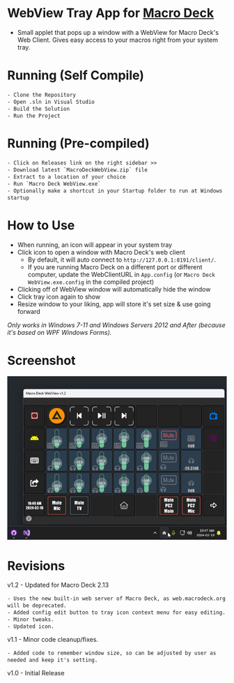 ﻿﻿
# WebView Tray App for [Macro Deck](https://macrodeck.org)

 - Small applet that pops up a window with a WebView for Macro Deck's Web Client. Gives easy access to your macros right from your system tray.

# Running (Self Compile)

    - Clone the Repository
    - Open .sln in Visual Studio
    - Build the Solution
    - Run the Project

# Running (Pre-compiled)

    - Click on Releases link on the right sidebar >>
    - Download latest `MacroDeckWebView.zip` file
    - Extract to a location of your choice
    - Run `Macro Deck WebView.exe`
    - Optionally make a shortcut in your Startup folder to run at Windows startup

# How to Use

- When running, an icon will appear in your system tray
- Click icon to open a window with Macro Deck's web client
  - By default, it will auto connect to `http://127.0.0.1:8191/client/`.
  - If you are running Macro Deck on a different port or different computer, update the WebClientURL in `App.config` (or `Macro Deck WebView.exe.config` in the compiled project)
- Clicking off of WebView window will automatically hide the window
- Click tray icon again to show
- Resize window to your liking, app will store it's set size & use going forward

*Only works in Windows 7-11 and Windows Servers 2012 and After (because it's based on WPF Windows Forms).*

# Screenshot
![alt text](https://github.com/emerysteele/macrodeckwebview/blob/main/MacroDeckWebView-example.png?raw=true "Screenshot 1")

# Revisions
v1.2 - Updated for Macro Deck 2.13

    - Uses the new built-in web server of Macro Deck, as web.macrodeck.org will be deprecated.
    - Added config edit button to tray icon context menu for easy editing.
    - Minor tweaks.
	- Updated icon.

v1.1 - Minor code cleanup/fixes.

    - Added code to remember window size, so can be adjusted by user as needed and keep it's setting.

v1.0 - Initial Release
